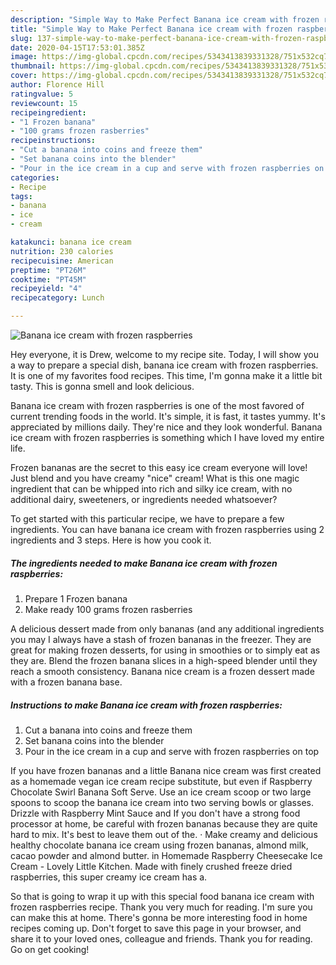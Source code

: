 ```yaml
---
description: "Simple Way to Make Perfect Banana ice cream with frozen raspberries"
title: "Simple Way to Make Perfect Banana ice cream with frozen raspberries"
slug: 137-simple-way-to-make-perfect-banana-ice-cream-with-frozen-raspberries
date: 2020-04-15T17:53:01.385Z
image: https://img-global.cpcdn.com/recipes/5343413839331328/751x532cq70/banana-ice-cream-with-frozen-raspberries-recipe-main-photo.jpg
thumbnail: https://img-global.cpcdn.com/recipes/5343413839331328/751x532cq70/banana-ice-cream-with-frozen-raspberries-recipe-main-photo.jpg
cover: https://img-global.cpcdn.com/recipes/5343413839331328/751x532cq70/banana-ice-cream-with-frozen-raspberries-recipe-main-photo.jpg
author: Florence Hill
ratingvalue: 5
reviewcount: 15
recipeingredient:
- "1 Frozen banana"
- "100 grams frozen rasberries"
recipeinstructions:
- "Cut a banana into coins and freeze them"
- "Set banana coins into the blender"
- "Pour in the ice cream in a cup and serve with frozen raspberries on top"
categories:
- Recipe
tags:
- banana
- ice
- cream

katakunci: banana ice cream 
nutrition: 230 calories
recipecuisine: American
preptime: "PT26M"
cooktime: "PT45M"
recipeyield: "4"
recipecategory: Lunch

---
```



![Banana ice cream with frozen raspberries](https://img-global.cpcdn.com/recipes/5343413839331328/751x532cq70/banana-ice-cream-with-frozen-raspberries-recipe-main-photo.jpg)

Hey everyone, it is Drew, welcome to my recipe site. Today, I will show you a way to prepare a special dish, banana ice cream with frozen raspberries. It is one of my favorites food recipes. This time, I'm gonna make it a little bit tasty. This is gonna smell and look delicious.

Banana ice cream with frozen raspberries is one of the most favored of current trending foods in the world. It's simple, it is fast, it tastes yummy. It's appreciated by millions daily. They're nice and they look wonderful. Banana ice cream with frozen raspberries is something which I have loved my entire life.

Frozen bananas are the secret to this easy ice cream everyone will love! Just blend and you have creamy &#34;nice&#34; cream! What is this one magic ingredient that can be whipped into rich and silky ice cream, with no additional dairy, sweeteners, or ingredients needed whatsoever?


To get started with this particular recipe, we have to prepare a few ingredients. You can have banana ice cream with frozen raspberries using 2 ingredients and 3 steps. Here is how you cook it.

##### The ingredients needed to make Banana ice cream with frozen raspberries:

1. Prepare 1 Frozen banana
1. Make ready 100 grams frozen rasberries


A delicious dessert made from only bananas (and any additional ingredients you may I always have a stash of frozen bananas in the freezer. They are great for making frozen desserts, for using in smoothies or to simply eat as they are. Blend the frozen banana slices in a high-speed blender until they reach a smooth consistency. Banana nice cream is a frozen dessert made with a frozen banana base. 

##### Instructions to make Banana ice cream with frozen raspberries:

1. Cut a banana into coins and freeze them
1. Set banana coins into the blender
1. Pour in the ice cream in a cup and serve with frozen raspberries on top


If you have frozen bananas and a little Banana nice cream was first created as a homemade vegan ice cream recipe substitute, but even if Raspberry Chocolate Swirl Banana Soft Serve. Use an ice cream scoop or two large spoons to scoop the banana ice cream into two serving bowls or glasses. Drizzle with Raspberry Mint Sauce and If you don&#39;t have a strong food processor at home, be careful with frozen bananas because they are quite hard to mix. It&#39;s best to leave them out of the. · Make creamy and delicious healthy chocolate banana ice cream using frozen bananas, almond milk, cacao powder and almond butter. in Homemade Raspberry Cheesecake Ice Cream - Lovely Little Kitchen. Made with finely crushed freeze dried raspberries, this super creamy ice cream has a. 

So that is going to wrap it up with this special food banana ice cream with frozen raspberries recipe. Thank you very much for reading. I'm sure you can make this at home. There's gonna be more interesting food in home recipes coming up. Don't forget to save this page in your browser, and share it to your loved ones, colleague and friends. Thank you for reading. Go on get cooking!

